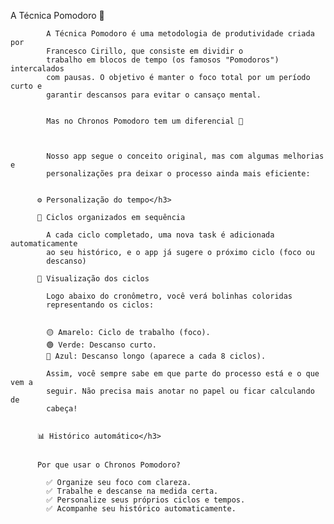 A Técnica Pomodoro 🍅

            A Técnica Pomodoro é uma metodologia de produtividade criada por
            Francesco Cirillo, que consiste em dividir o
            trabalho em blocos de tempo (os famosos "Pomodoros") intercalados
            com pausas. O objetivo é manter o foco total por um período curto e
            garantir descansos para evitar o cansaço mental.


            Mas no Chronos Pomodoro tem um diferencial 🚀



            Nosso app segue o conceito original, mas com algumas melhorias e
            personalizações pra deixar o processo ainda mais eficiente:


          ⚙️ Personalização do tempo</h3>

          🔁 Ciclos organizados em sequência

            A cada ciclo completado, uma nova task é adicionada automaticamente
            ao seu histórico, e o app já sugere o próximo ciclo (foco ou
            descanso)

          🍅 Visualização dos ciclos

            Logo abaixo do cronômetro, você verá bolinhas coloridas
            representando os ciclos:


            🟡 Amarelo: Ciclo de trabalho (foco).
            🟢 Verde: Descanso curto.
            🔵 Azul: Descanso longo (aparece a cada 8 ciclos).

            Assim, você sempre sabe em que parte do processo está e o que vem a
            seguir. Não precisa mais anotar no papel ou ficar calculando de
            cabeça!


          📊 Histórico automático</h3>


          Por que usar o Chronos Pomodoro?

            ✅ Organize seu foco com clareza.
            ✅ Trabalhe e descanse na medida certa.
            ✅ Personalize seus próprios ciclos e tempos.
            ✅ Acompanhe seu histórico automaticamente.

